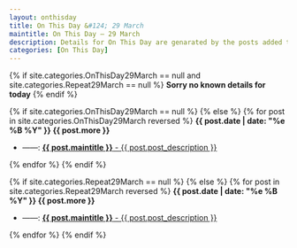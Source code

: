 ```yaml
---
layout: onthisday
title: On This Day &#124; 29 March
maintitle: On This Day — 29 March
description: Details for On This Day are genarated by the posts added to the website so the content is subject to changes/updates over time.
categories: [On This Day]
---
```


{% if site.categories.OnThisDay29March == null and site.categories.Repeat29March == null %}
<strong>Sorry no known details for today</strong>
{% endif %}

{% if site.categories.OnThisDay29March == null %}
{% else %}
{% for post in site.categories.OnThisDay29March reversed %}
<strong>{{ post.date | date: "%e %B %Y" }} {{ post.more }}</strong>
<ul>
<li> ——: <a href="{{ post.url }}"><strong>{{ post.maintitle }}</strong> - {{ post.post_description }}</a></li>
</ul>
{% endfor %}
{% endif %}

{% if site.categories.Repeat29March == null %}
{% else %}
{% for post in site.categories.Repeat29March reversed %}
<strong>{{ post.date | date: "%e %B %Y" }} {{ post.more }}</strong>
<ul>
<li> ——: <a href="{{ post.url }}"><strong>{{ post.maintitle }}</strong> - {{ post.post_description }}</a></li>
</ul>
{% endfor %}
{% endif %}
